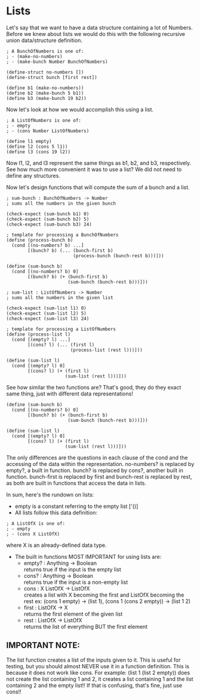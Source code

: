 # Lists

Let's say that we want to have a data structure containing a lot
of Numbers. Before we knew about lists we would do this with the
following recursive union data/structure definition.

```racket
; A BunchOfNumbers is one of:
; - (make-no-numbers)
; - (make-bunch Number BunchOfNumbers)

(define-struct no-numbers [])
(define-struct bunch [first rest])

(define b1 (make-no-numbers))
(define b2 (make-bunch 5 b1))
(define b3 (make-bunch 19 b2))
```

Now let's look at how we would accomplish this using a list.

```racket
; A ListOfNumbers is one of:
; - empty
; - (cons Number ListOfNumbers)

(define l1 empty)
(define l2 (cons 5 l1))
(define l3 (cons 19 l2))
```

Now l1, l2, and l3 represent the same things as b1, b2, and b3, respectively.
See how much more convenient it was to use a list? We did not need to define
any structures.

Now let's design functions that will compute the sum of a bunch and a list.

```racket
; sum-bunch : BunchOfNumbers -> Number
; sums all the numbers in the given bunch

(check-expect (sum-bunch b1) 0)
(check-expect (sum-bunch b2) 5)
(check-expect (sum-bunch b3) 24)

; template for processing a BunchOfNumbers
(define (process-bunch b)
  (cond [(no-numbers? b) ...]
        [(bunch? b) (... (bunch-first b)
                         (process-bunch (bunch-rest b)))]))

(define (sum-bunch b)
  (cond [(no-numbers? b) 0]
        [(bunch? b) (+ (bunch-first b)
                       (sum-bunch (bunch-rest b)))]))

; sum-list : ListOfNumbers -> Number
; sums all the numbers in the given list

(check-expect (sum-list l1) 0)
(check-expect (sum-list l2) 5)
(check-expect (sum-list l3) 24)

; template for processing a ListOfNumbers
(define (process-list l)
  (cond [(empty? l) ...]
        [(cons? l) (... (first l)
                        (process-list (rest l)))]))

(define (sum-list l)
  (cond [(empty? l) 0]
        [(cons? l) (+ (first l)
                      (sum-list (rest l)))]))
```

See how similar the two functions are? That's good,
they do they exact same thing, just with different data
representations!

```racket
(define (sum-bunch b)
  (cond [(no-numbers? b) 0]
        [(bunch? b) (+ (bunch-first b)
                       (sum-bunch (bunch-rest b)))]))

(define (sum-list l)
  (cond [(empty? l) 0]
        [(cons? l) (+ (first l)
                      (sum-list (rest l)))]))
```

The only differences are the questions in each clause of the cond
and the accessing of the data within the representation.
no-numbers? is replaced by empty?, a built in function.
bunch? is replaced by cons?, another built in function.
bunch-first is replaced by first and bunch-rest is replaced by
rest, as both are built in functions that access the data in lists.

In sum, here's the rundown on lists:
* empty is a constant referring to the empty list ['()]
* All lists follow this data definition:
```racket
; A ListOfX is one of:
; - empty
; - (cons X ListOfX)
```
where X is an already-defined data type.
* The built in functions MOST IMPORTANT for using lists are:
  * empty? : Anything -> Boolean  
    returns true if the input is the empty list
  * cons? : Anything -> Boolean  
    returns true if the input is a non-empty list
  * cons : X ListOfX -> ListOfX  
    creates a list with X becoming the first and ListOfX becoming the rest
    ex: (cons 1 empty) -> (list 1), (cons 1 (cons 2 empty)) -> (list 1 2)
  * first : ListOfX -> X  
    returns the first element of the given list
  * rest : ListOfX -> ListOfX  
    returns the list of everything BUT the first element

## IMPORTANT NOTE:
The list function creates a list of the inputs given to it.
This is useful for testing, but you should almost NEVER use it
in a function definition. This is because it does not work like
cons. For example: (list 1 (list 2 empty)) does not create the list
containing 1 and 2, it creates a list containing 1 and the list containing
2 and the empty list!! If that is confusing, that's fine, just use cons!!
